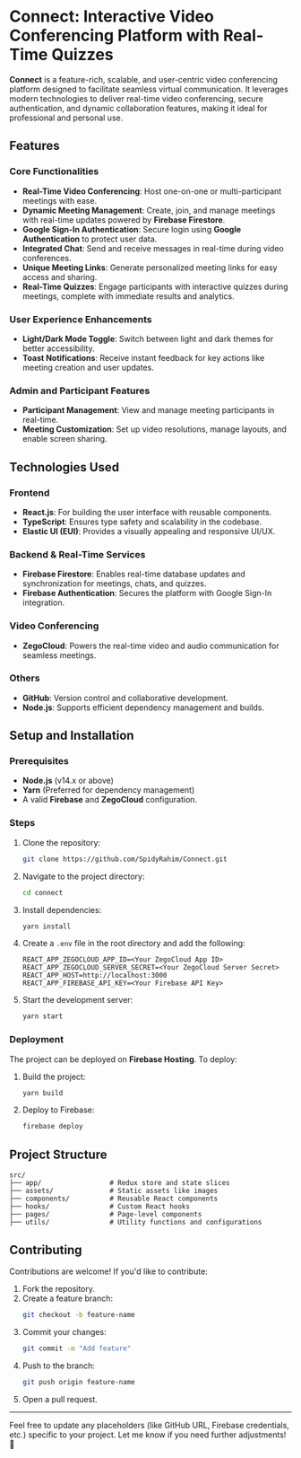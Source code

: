 <p align="center">
  <h1><b>Connect: Interactive Video Conferencing Platform with Real-Time Quizzes</b></h1>
</p>

**Connect** is a feature-rich, scalable, and user-centric video conferencing platform designed to facilitate seamless virtual communication. It leverages modern technologies to deliver real-time video conferencing, secure authentication, and dynamic collaboration features, making it ideal for professional and personal use.

## **Features**

### **Core Functionalities**
- **Real-Time Video Conferencing**: Host one-on-one or multi-participant meetings with ease.
- **Dynamic Meeting Management**: Create, join, and manage meetings with real-time updates powered by **Firebase Firestore**.
- **Google Sign-In Authentication**: Secure login using **Google Authentication** to protect user data.
- **Integrated Chat**: Send and receive messages in real-time during video conferences.
- **Unique Meeting Links**: Generate personalized meeting links for easy access and sharing.
- **Real-Time Quizzes**: Engage participants with interactive quizzes during meetings, complete with immediate results and analytics.

### **User Experience Enhancements**
- **Light/Dark Mode Toggle**: Switch between light and dark themes for better accessibility.
- **Toast Notifications**: Receive instant feedback for key actions like meeting creation and user updates.

### **Admin and Participant Features**
- **Participant Management**: View and manage meeting participants in real-time.
- **Meeting Customization**: Set up video resolutions, manage layouts, and enable screen sharing.

## **Technologies Used**

### **Frontend**
- **React.js**: For building the user interface with reusable components.
- **TypeScript**: Ensures type safety and scalability in the codebase.
- **Elastic UI (EUI)**: Provides a visually appealing and responsive UI/UX.

### **Backend & Real-Time Services**
- **Firebase Firestore**: Enables real-time database updates and synchronization for meetings, chats, and quizzes.
- **Firebase Authentication**: Secures the platform with Google Sign-In integration.

### **Video Conferencing**
- **ZegoCloud**: Powers the real-time video and audio communication for seamless meetings.

### **Others**
- **GitHub**: Version control and collaborative development.
- **Node.js**: Supports efficient dependency management and builds.

## **Setup and Installation**

### **Prerequisites**
- **Node.js** (v14.x or above)
- **Yarn** (Preferred for dependency management)
- A valid **Firebase** and **ZegoCloud** configuration.

### **Steps**
1. Clone the repository:
   ```bash
   git clone https://github.com/SpidyRahim/Connect.git
   ```
2. Navigate to the project directory:
   ```bash
   cd connect
   ```
3. Install dependencies:
   ```bash
   yarn install
   ```
4. Create a `.env` file in the root directory and add the following:
   ```
   REACT_APP_ZEGOCLOUD_APP_ID=<Your ZegoCloud App ID>
   REACT_APP_ZEGOCLOUD_SERVER_SECRET=<Your ZegoCloud Server Secret>
   REACT_APP_HOST=http://localhost:3000
   REACT_APP_FIREBASE_API_KEY=<Your Firebase API Key>
   ```
5. Start the development server:
   ```bash
   yarn start
   ```

### **Deployment**
The project can be deployed on **Firebase Hosting**. To deploy:
1. Build the project:
   ```bash
   yarn build
   ```
2. Deploy to Firebase:
   ```bash
   firebase deploy
   ```

## **Project Structure**
```plaintext
src/
├── app/                 # Redux store and state slices
├── assets/              # Static assets like images
├── components/          # Reusable React components
├── hooks/               # Custom React hooks
├── pages/               # Page-level components
├── utils/               # Utility functions and configurations
```

## **Contributing**
Contributions are welcome! If you'd like to contribute:
1. Fork the repository.
2. Create a feature branch:
   ```bash
   git checkout -b feature-name
   ```
3. Commit your changes:
   ```bash
   git commit -m "Add feature"
   ```
4. Push to the branch:
   ```bash
   git push origin feature-name
   ```
5. Open a pull request.

---

Feel free to update any placeholders (like GitHub URL, Firebase credentials, etc.) specific to your project. Let me know if you need further adjustments! 🚀